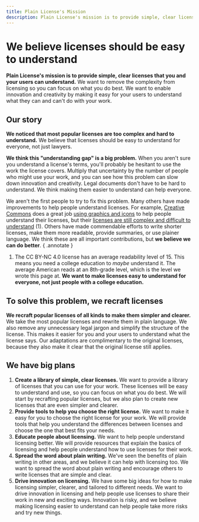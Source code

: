 ```yaml
---
title: Plain License's Mission
description: Plain License's mission is to provide simple, clear licenses that you and your users can understand. We want to remove the complexity from licensing so you can focus on what you do best. We want to enable innovation and creativity by making it easy for your users to understand what they can and can't do with your work.
---
```


# We believe licenses should be easy to understand

**Plain License's mission is to provide simple, clear licenses that you and your users can understand.** We want to remove the complexity from licensing so you can focus on what you do best. We want to enable innovation and creativity by making it easy for your users to understand what they can and can't do with your work.

## Our story

**We noticed that most popular licenses are too complex and hard to understand.** We believe that licenses should be easy to understand for everyone, not just lawyers.

**We think this "understanding gap" is a big problem.** When you aren't sure you understand a license's terms, you'll probably be hesitant to use the work the license covers. Multiply that uncertainty by the number of people who might use your work, and you can see how this problem can slow down innovation and creativity. Legal documents don't have to be hard to understand. We think making them easier to understand can help everyone.

We aren't the first people to try to fix this problem. Many others have made improvements to help people understand licenses. For example, [Creative Commons][cc] does a great job [using graphics and icons][cc-licenses] to help people understand their licenses, but their [licenses  are still complex and difficult to understand][cc-by-nc-4.0] (1). Others have made commendable efforts to write shorter licenses, make them more readable, provide summaries, or use plainer language. We think these are all important contributions, but **we believe we can do better**.
{ .annotate }

1. The CC BY-NC 4.0 license has an average readability level of 15. This means you need a college education to *maybe* understand it. The average American reads at an 8th-grade level, which is the level we wrote this page at. **We want to make licenses easy to understand for everyone, not just people with a college education.**

## To solve this problem, we recraft licenses

**We recraft popular licenses of all kinds to make them simpler and clearer.** We take the most popular licenses and rewrite them in plain language. We also remove any unnecessary legal jargon and simplify the structure of the license. This makes it easier for you and your users to understand what the license says. Our adaptations are complimentary to the original licenses, because they also make it clear that the original license still applies.

## We have big plans

1. **Create a library of simple, clear licenses.** We want to provide a library of licenses that you can use for your work. These licenses will be easy to understand and use, so you can focus on what you do best. We will start by recrafting popular licenses, but we also plan to create new licenses that are even simpler and clearer.
2. **Provide tools to help you choose the right license.** We want to make it easy for you to choose the right license for your work. We will provide tools that help you understand the differences between licenses and choose the one that best fits your needs.
3. **Educate people about licensing.** We want to help people understand licensing better. We will provide resources that explain the basics of licensing and help people understand how to use licenses for their work.
4. **Spread the word about plain writing.** We've seen the benefits of plain writing in other areas, and we believe it can help with licensing too. We want to spread the word about plain writing and encourage others to write licenses that are simple and clear.
5. **Drive innovation on licensing.** We have some big ideas for how to make licensing simpler, clearer, and tailored to different needs. We want to drive innovation in licensing and help people use licenses to share their work in new and exciting ways. Innovation is risky, and we believe making licensing easier to understand can help people take more risks and try new things.

[cc]: https://creativecommons.org "Creative Commons"
[cc-licenses]: https://creativecommons.org/share-your-work/cclicenses/ "Creative Commons Licenses"
[cc-by-nc-4.0]: https://creativecommons.org/licenses/by-nc/4.0/legalcode.en "CC BY-NC 4.0 Legal Code"
